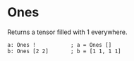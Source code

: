 # Ones

Returns a tensor filled with 1 everywhere.

```L1
a: Ones !           ; a = Ones []
b: Ones [2 2]       ; b = [1 1, 1 1]
```